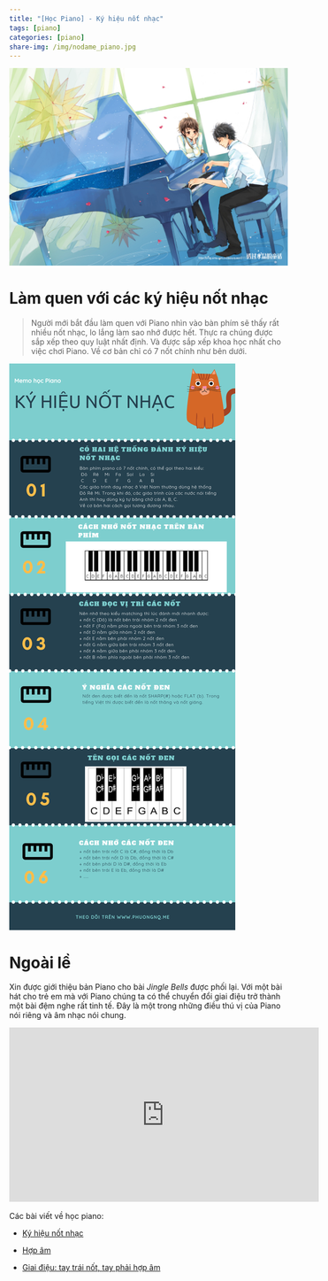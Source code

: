```yaml
---
title: "[Học Piano] - Ký hiệu nốt nhạc"
tags: [piano]
categories: [piano]
share-img: /img/nodame_piano.jpg
---
```


![](/img/nodame_piano.jpg)

# Làm quen với các ký hiệu nốt nhạc

> Người mới bắt đầu làm quen với Piano nhìn vào bàn phím sẽ thấy rất nhiều nốt nhạc, lo lắng làm sao nhớ được hết. Thực ra chúng được sắp xếp theo quy luật nhất định. Và được sắp xếp khoa học nhất cho việc chơi Piano. Về cơ bản chỉ có 7 nốt chính như bên dưới.

![](/img/piano_tutorial_01.png)

# Ngoài lề

Xin được giới thiệu bản Piano cho bài *Jingle Bells* được phối lại. Với một bài hát cho trẻ em mà với Piano chúng ta có thể chuyển đổi giai điệu trở thành một bài đệm nghe rất tinh tế. Đây là một trong những điều thú vị của Piano nói riêng và âm nhạc nói chung.

<iframe width="560" height="315" src="https://www.youtube.com/embed/8OmYxFWN5wU?rel=0" frameborder="0" allow="autoplay; encrypted-media" allowfullscreen></iframe>

Các bài viết về học piano:

* [Ký hiệu nốt nhạc](https://phuongnq.me/2018-09-16-piano-tutorial-note-name/)

* [Hợp âm](https://phuongnq.me/2018-09-24-learn-piano-chord/)

* [Giai điệu: tay trái nốt, tay phải hợp âm](https://phuongnq.me/2018-09-29-learn-piano-left-note-right-chord/)
